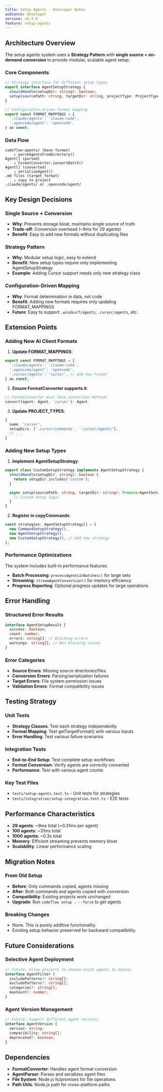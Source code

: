 ```yaml
---
title: Setup Agents - Developer Notes
audience: developer
version: v0.4.0
feature: setup-agents
---
```


## Architecture Overview

The setup agents system uses a **Strategy Pattern** with **single source + on-demand conversion** to provide modular, scalable agent setup.

### Core Components

```typescript
// Strategy interface for different setup types
export interface AgentSetupStrategy {
  shouldHandle(setupDir: string): boolean;
  setup(sourcePath: string, targetDir: string, projectType: ProjectType): Promise<AgentSetupResult>;
}

// Configuration-driven format mapping
export const FORMAT_MAPPINGS = {
  '.claude/agents': 'claude-code',
  '.opencode/agent': 'opencode',
} as const;
```

### Data Flow

```
codeflow-agents/ (base format)
    ↓ parseAgentsFromDirectory()
Agent[] (parsed)
    ↓ FormatConverter.convertBatch()
Agent[] (converted)
    ↓ serializeAgent()
.md files (target format)
    ↓ copy to project
.claude/agents/ or .opencode/agent/
```

## Key Design Decisions

### Single Source + Conversion

- **Why**: Prevents storage bloat, maintains single source of truth
- **Trade-off**: Conversion overhead (~9ms for 29 agents)
- **Benefit**: Easy to add new formats without duplicating files

### Strategy Pattern

- **Why**: Modular setup logic, easy to extend
- **Benefit**: New setup types require only implementing AgentSetupStrategy
- **Example**: Adding Cursor support needs only new strategy class

### Configuration-Driven Mapping

- **Why**: Format determination in data, not code
- **Benefit**: Adding new formats requires only updating FORMAT_MAPPINGS
- **Future**: Easy to support `.windsurf/agents`, `.cursor/agents`, etc.

## Extension Points

### Adding New AI Client Formats

1. **Update FORMAT_MAPPINGS**:

```typescript
export const FORMAT_MAPPINGS = {
  '.claude/agents': 'claude-code',
  '.opencode/agent': 'opencode',
  '.cursor/agents': 'cursor', // Add new format
} as const;
```

2. **Ensure FormatConverter supports it**:

```typescript
// FormatConverter must have conversion methods
convert(agent: Agent, 'cursor'): Agent
```

3. **Update PROJECT_TYPES**:

```typescript
{
  name: 'cursor',
  setupDirs: ['.cursor/commands', '.cursor/agents'],
  // ...
}
```

### Adding New Setup Types

1. **Implement AgentSetupStrategy**:

```typescript
export class CustomSetupStrategy implements AgentSetupStrategy {
  shouldHandle(setupDir: string): boolean {
    return setupDir.includes('custom');
  }

  async setup(sourcePath: string, targetDir: string): Promise<AgentSetupResult> {
    // Custom setup logic
  }
}
```

2. **Register in copyCommands**:

```typescript
const strategies: AgentSetupStrategy[] = [
  new CommandSetupStrategy(),
  new AgentSetupStrategy(),
  new CustomSetupStrategy(), // Add new strategy
];
```

### Performance Optimizations

The system includes built-in performance features:

- **Batch Processing**: `processAgentsInBatches()` for large sets
- **Streaming**: `streamAgentConversion()` for memory efficiency
- **Progress Reporting**: Optional progress updates for large operations

## Error Handling

### Structured Error Results

```typescript
interface AgentSetupResult {
  success: boolean;
  count: number;
  errors: string[]; // Blocking errors
  warnings: string[]; // Non-blocking issues
}
```

### Error Categories

- **Source Errors**: Missing source directories/files
- **Conversion Errors**: Parsing/serialization failures
- **Target Errors**: File system permission issues
- **Validation Errors**: Format compatibility issues

## Testing Strategy

### Unit Tests

- **Strategy Classes**: Test each strategy independently
- **Format Mapping**: Test getTargetFormat() with various inputs
- **Error Handling**: Test various failure scenarios

### Integration Tests

- **End-to-End Setup**: Test complete setup workflows
- **Format Conversion**: Verify agents are correctly converted
- **Performance**: Test with various agent counts

### Key Test Files

- `tests/setup-agents.test.ts` - Unit tests for strategies
- `tests/integration/setup-integration.test.ts` - E2E tests

## Performance Characteristics

- **29 agents**: ~9ms total (~0.31ms per agent)
- **100 agents**: ~31ms total
- **1000 agents**: ~0.3s total
- **Memory**: Efficient streaming prevents memory bloat
- **Scalability**: Linear performance scaling

## Migration Notes

### From Old Setup

- **Before**: Only commands copied, agents missing
- **After**: Both commands and agents copied with conversion
- **Compatibility**: Existing projects work unchanged
- **Upgrade**: Run `codeflow setup . --force` to get agents

### Breaking Changes

- None. This is purely additive functionality.
- Existing setup behavior preserved for backward compatibility.

## Future Considerations

### Selective Agent Deployment

```typescript
// Future: Allow projects to choose which agents to deploy
interface AgentFilter {
  includePatterns?: string[];
  excludePatterns?: string[];
  categories?: string[];
  maxCount?: number;
}
```

### Agent Version Management

```typescript
// Future: Support different agent versions
interface AgentVersion {
  version: string;
  compatibility: string[];
  deprecated?: boolean;
}
```

## Dependencies

- **FormatConverter**: Handles agent format conversion
- **AgentParser**: Parses and serializes agent files
- **File System**: Node.js fs/promises for file operations
- **Path Utils**: Node.js path for cross-platform paths
